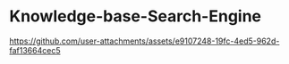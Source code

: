 # Knowledge-base-Search-Engine

https://github.com/user-attachments/assets/e9107248-19fc-4ed5-962d-faf13664cec5

